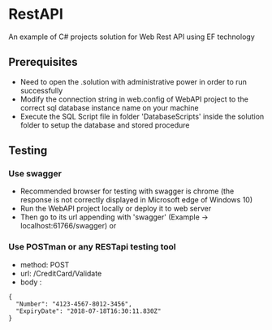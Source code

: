 # RestAPI
An example of C# projects solution for Web Rest API using EF technology

## Prerequisites
- Need to open the .solution with administrative power in order to run successfully
- Modify the connection string in web.config of WebAPI project to the correct sql database instance name on your machine
- Execute the SQL Script file in folder 'DatabaseScripts' inside the solution folder to setup the database and stored procedure

## Testing
### Use swagger
- Recommended browser for testing with swagger is chrome (the response is not correctly displayed in Microsoft edge of Windows 10)
- Run the WebAPI project locally or deploy it to web server
- Then go to its url appending with 'swagger' (Example -> localhost:61766/swagger)
or
### Use POSTman or any RESTapi testing tool
- method: POST
- url: /CreditCard/Validate
- body : 
```
{
  "Number": "4123-4567-8012-3456",
  "ExpiryDate": "2018-07-18T16:30:11.830Z"
}
```
